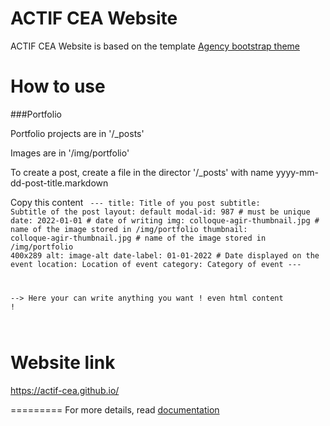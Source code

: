 ACTIF CEA Website
====================
ACTIF CEA Website is based on the template [Agency bootstrap theme ](https://startbootstrap.com/template-overviews/agency/)

# How to use

###Portfolio 

Portfolio projects are in '/_posts'

Images are in '/img/portfolio'

To create a post, create a file in the director '/_posts' with name yyyy-mm-dd-post-title.markdown

Copy this content
<code>
\-\-\-
title: Title of you post
subtitle: Subtitle of the post
layout: default
modal-id: 987 # must be unique
date: 2022-01-01 # date of writing
img: colloque-agir-thumbnail.jpg # name of the image stored in /img/portfolio
thumbnail: colloque-agir-thumbnail.jpg # name of the image stored in /img/portfolio 400x289
alt: image-alt 
date-label: 01-01-2022 # Date displayed on the event
location: Location of event
category: Category of event
\-\-\-

--> Here your can write anything you want ! even html content !

</code>

# Website link

https://actif-cea.github.io/

=========
For more details, read [documentation](http://jekyllrb.com/)
